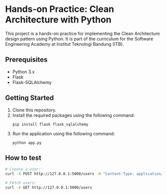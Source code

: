 # Hands-on Practice: Clean Architecture with Python
This project is a hands-on practice for implementing the Clean Architecture design pattern using Python. It is part of the curriculum for the Software Engineering Academy at Institut Teknologi Bandung (ITB).

## Prerequisites

- Python 3.x
- Flask
- Flask-SQLAlchemy

## Getting Started

1. Clone this repository.
2. Install the required packages using the following command:
   ```
   pip install flask flask_sqlalchemy
   ```
3. Run the application using the following command:
   ```
   python app.py
   ```

## How to test

```bash
# Create a user:
curl -X POST http://127.0.0.1:5000/users -H "Content-Type: application/json" -d '{"name": "John Doe", "email": "john@example.com"}'

# Fetch users:
curl -X GET http://127.0.0.1:5000/users
```
